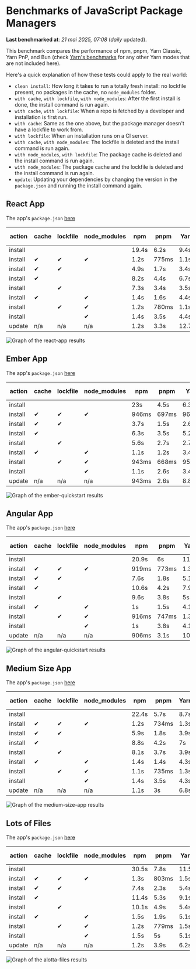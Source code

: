 # Benchmarks of JavaScript Package Managers

**Last benchmarked at**: _21 mai 2025, 07:08_ (_daily_ updated).

This benchmark compares the performance of npm, pnpm, Yarn Classic, Yarn PnP, and Bun (check [Yarn's benchmarks](https://yarnpkg.com/benchmarks) for any other Yarn modes that are not included here).

Here's a quick explanation of how these tests could apply to the real world:

- `clean install`: How long it takes to run a totally fresh install: no lockfile present, no packages in the cache, no `node_modules` folder.
- `with cache`, `with lockfile`, `with node_modules`: After the first install is done, the install command is run again.
- `with cache`, `with lockfile`: When a repo is fetched by a developer and installation is first run.
- `with cache`: Same as the one above, but the package manager doesn't have a lockfile to work from.
- `with lockfile`: When an installation runs on a CI server.
- `with cache`, `with node_modules`: The lockfile is deleted and the install command is run again.
- `with node_modules`, `with lockfile`: The package cache is deleted and the install command is run again.
- `with node_modules`: The package cache and the lockfile is deleted and the install command is run again.
- `update`: Updating your dependencies by changing the version in the `package.json` and running the install command again.

## React App

The app's `package.json` [here](./fixtures/react-app/package.json)

| action  | cache | lockfile | node_modules| npm | pnpm | Yarn | Yarn PnP | Bun |
| ---     | ---   | ---      | ---         | --- | ---  | ---  | ---      | --- |
| install |       |          |             | 19.4s | 6.2s | 9.4s | 4.4s | 1.4s |
| install | ✔     | ✔        | ✔           | 1.2s | 775ms | 1.1s | n/a | 33ms |
| install | ✔     | ✔        |             | 4.9s | 1.7s | 3.4s | 974ms | 439ms |
| install | ✔     |          |             | 8.2s | 4.4s | 6.7s | 4.1s | 411ms |
| install |       | ✔        |             | 7.3s | 3.4s | 3.5s | 969ms | 411ms |
| install | ✔     |          | ✔           | 1.4s | 1.6s | 4.4s | n/a | 33ms |
| install |       | ✔        | ✔           | 1.2s | 780ms | 1.1s | n/a | 31ms |
| install |       |          | ✔           | 1.4s | 3.5s | 4.4s | n/a | 31ms |
| update  | n/a | n/a | n/a | 1.2s | 3.3s | 12.7s | 6.3s | 34ms |

<img alt="Graph of the react-app results" src="results/img/react-app.svg" />

## Ember App

The app's `package.json` [here](./fixtures/ember-quickstart/package.json)

| action  | cache | lockfile | node_modules| npm | pnpm | Yarn | Yarn PnP | Bun |
| ---     | ---   | ---      | ---         | --- | ---  | ---  | ---      | --- |
| install |       |          |             | 23s | 4.5s | 6.3s | 3.6s | 1.1s |
| install | ✔     | ✔        | ✔           | 946ms | 697ms | 962ms | n/a | 27ms |
| install | ✔     | ✔        |             | 3.7s | 1.5s | 2.6s | 846ms | 327ms |
| install | ✔     |          |             | 6.3s | 3.5s | 5.2s | 3.2s | 328ms |
| install |       | ✔        |             | 5.6s | 2.7s | 2.7s | 837ms | 335ms |
| install | ✔     |          | ✔           | 1.1s | 1.2s | 3.4s | n/a | 26ms |
| install |       | ✔        | ✔           | 943ms | 668ms | 957ms | n/a | 24ms |
| install |       |          | ✔           | 1.1s | 2.6s | 3.4s | n/a | 24ms |
| update  | n/a | n/a | n/a | 943ms | 2.6s | 8.8s | 4.5s | 27ms |

<img alt="Graph of the ember-quickstart results" src="results/img/ember-quickstart.svg" />

## Angular App

The app's `package.json` [here](./fixtures/angular-quickstart/package.json)

| action  | cache | lockfile | node_modules| npm | pnpm | Yarn | Yarn PnP | Bun |
| ---     | ---   | ---      | ---         | --- | ---  | ---  | ---      | --- |
| install |       |          |             | 20.9s | 6s | 11.6s | 4.4s | 1.6s |
| install | ✔     | ✔        | ✔           | 919ms | 773ms | 1.3s | n/a | 29ms |
| install | ✔     | ✔        |             | 7.6s | 1.8s | 5.1s | 1.1s | 843ms |
| install | ✔     |          |             | 10.6s | 4.2s | 7.9s | 4s | 805ms |
| install |       | ✔        |             | 9.6s | 3.8s | 5s | 1.1s | 825ms |
| install | ✔     |          | ✔           | 1s | 1.5s | 4.1s | n/a | 28ms |
| install |       | ✔        | ✔           | 916ms | 747ms | 1.3s | n/a | 26ms |
| install |       |          | ✔           | 1s | 3.8s | 4.1s | n/a | 26ms |
| update  | n/a | n/a | n/a | 906ms | 3.1s | 10.4s | 4.2s | 33ms |

<img alt="Graph of the angular-quickstart results" src="results/img/angular-quickstart.svg" />

## Medium Size App

The app's `package.json` [here](./fixtures/medium-size-app/package.json)

| action  | cache | lockfile | node_modules| npm | pnpm | Yarn | Yarn PnP | Bun |
| ---     | ---   | ---      | ---         | --- | ---  | ---  | ---      | --- |
| install |       |          |             | 22.4s | 5.7s | 8.7s | 4.6s | 1.8s |
| install | ✔     | ✔        | ✔           | 1.2s | 734ms | 1.3s | n/a | 32ms |
| install | ✔     | ✔        |             | 5.9s | 1.8s | 3.9s | 1.1s | 474ms |
| install | ✔     |          |             | 8.8s | 4.2s | 7s | 4.1s | 464ms |
| install |       | ✔        |             | 8.1s | 3.7s | 3.9s | 1.1s | 462ms |
| install | ✔     |          | ✔           | 1.4s | 1.4s | 4.3s | n/a | 30ms |
| install |       | ✔        | ✔           | 1.1s | 735ms | 1.3s | n/a | 28ms |
| install |       |          | ✔           | 1.4s | 3.5s | 4.3s | n/a | 28ms |
| update  | n/a | n/a | n/a | 1.1s | 3s | 6.8s | 4.2s | 38ms |

<img alt="Graph of the medium-size-app results" src="results/img/medium-size-app.svg" />

## Lots of Files

The app's `package.json` [here](./fixtures/alotta-files/package.json)

| action  | cache | lockfile | node_modules| npm | pnpm | Yarn | Yarn PnP | Bun |
| ---     | ---   | ---      | ---         | --- | ---  | ---  | ---      | --- |
| install |       |          |             | 30.5s | 7.8s | 11.5s | 5.4s | 1.7s |
| install | ✔     | ✔        | ✔           | 1.3s | 803ms | 1.5s | n/a | 39ms |
| install | ✔     | ✔        |             | 7.4s | 2.3s | 5.4s | 1.3s | 703ms |
| install | ✔     |          |             | 11.4s | 5.3s | 9.1s | 4.9s | 696ms |
| install |       | ✔        |             | 10.1s | 4.9s | 5.4s | 1.3s | 699ms |
| install | ✔     |          | ✔           | 1.5s | 1.9s | 5.1s | n/a | 39ms |
| install |       | ✔        | ✔           | 1.2s | 779ms | 1.5s | n/a | 35ms |
| install |       |          | ✔           | 1.5s | 5s | 5.1s | n/a | 35ms |
| update  | n/a | n/a | n/a | 1.2s | 3.9s | 6.2s | 5s | 88ms |

<img alt="Graph of the alotta-files results" src="results/img/alotta-files.svg" />